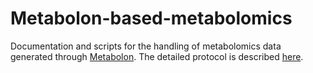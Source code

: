 # Metabolon-based-metabolomics

Documentation and scripts for the handling of metabolomics data generated through [Metabolon](https://www.metabolon.com/). The detailed protocol is described [here](https://github.com/Integrative-Longevity-Omics/Metabolon-based-metabolomics/raw/main/protocols/TUFT-02-22MLCLP+%20FINAL%20REPORT.DOCX).

